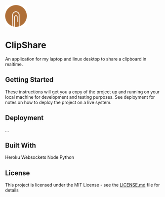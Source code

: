 <img src="./clipsharelogo.png" width="70">

# ClipShare
An application for my laptop and linux desktop to share a clipboard in realtime.

## Getting Started

These instructions will get you a copy of the project up and running on your local machine for development and testing purposes. See deployment for notes on how to deploy the project on a live system.

## Deployment

...

## Built With

Heroku
Websockets
Node
Python

## License

This project is licensed under the MIT License - see the [LICENSE.md](LICENSE.md) file for details

